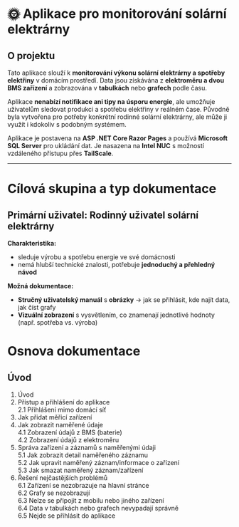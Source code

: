 # 🌞 Aplikace pro monitorování solární elektrárny  

## O projektu  
Tato aplikace slouží k **monitorování výkonu solární elektrárny a spotřeby elektřiny** v domácím prostředí. Data jsou získávána z **elektroměru a dvou BMS zařízení** a zobrazována v **tabulkách** nebo **grafech** podle času.  

Aplikace **nenabízí notifikace ani tipy na úsporu energie**, ale umožňuje uživatelům sledovat produkci a spotřebu elektřiny v reálném čase. Původně byla vytvořena pro potřeby konkrétní rodinné solární elektrárny, ale může ji využít i kdokoliv s podobným systémem.  

Aplikace je postavena na **ASP .NET Core Razor Pages** a používá **Microsoft SQL Server** pro ukládání dat. Je nasazena na **Intel NUC** s možností vzdáleného přístupu přes **TailScale**.  

---

# Cílová skupina a typ dokumentace  

## Primární uživatel: Rodinný uživatel solární elektrárny  
**Charakteristika:**  
- sleduje výrobu a spotřebu energie ve své domácnosti
- nemá hlubší technické znalosti, potřebuje **jednoduchý a přehledný návod**

**Možná dokumentace:**  
- **Stručný uživatelský manuál** s **obrázky** → jak se přihlásit, kde najít data, jak číst grafy
- **Vizuální zobrazení** s vysvětlením, co znamenají jednotlivé hodnoty (např. spotřeba vs. výroba)  


# Osnova dokumentace

## Úvod

1. Úvod  
2. Přístup a přihlášení do aplikace  
   2.1 Přihlášení mimo domácí síť  
3. Jak přidat měřicí zařízení  
4. Jak zobrazit naměřené údaje  
   4.1 Zobrazení údajů z BMS (baterie)  
   4.2 Zobrazení údajů z elektroměru  
5. Správa zařízení a záznamů s naměřenými údaji  
   5.1 Jak zobrazit detail naměřeného záznamu  
   5.2 Jak upravit naměřený záznam/informace o zařízení  
   5.3 Jak smazat naměřený záznam/zařízení  
6. Řešení nejčastějších problémů  
   6.1 Zařízení se nezobrazuje na hlavní stránce  
   6.2 Grafy se nezobrazují  
   6.3 Nelze se připojit z mobilu nebo jiného zařízení  
   6.4 Data v tabulkách nebo grafech nevypadají správně  
   6.5 Nejde se přihlásit do aplikace 





